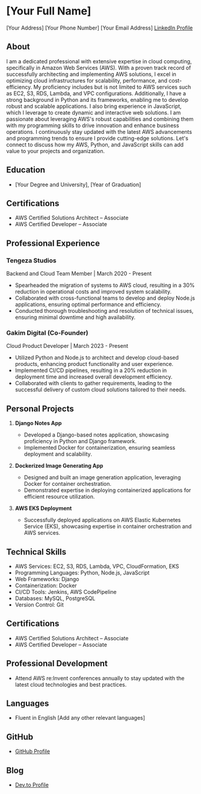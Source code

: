 # [Your Full Name]
[Your Address]
[Your Phone Number]
[Your Email Address]
[LinkedIn Profile](https://www.linkedin.com/in/your-profile)

## About
I am a dedicated professional with extensive expertise in cloud computing, specifically in Amazon Web Services (AWS). With a proven track record of successfully architecting and implementing AWS solutions, I excel in optimizing cloud infrastructures for scalability, performance, and cost-efficiency. My proficiency includes but is not limited to AWS services such as EC2, S3, RDS, Lambda, and VPC configurations. Additionally, I have a strong background in Python and its frameworks, enabling me to develop robust and scalable applications. I also bring experience in JavaScript, which I leverage to create dynamic and interactive web solutions. I am passionate about leveraging AWS's robust capabilities and combining them with my programming skills to drive innovation and enhance business operations. I continuously stay updated with the latest AWS advancements and programming trends to ensure I provide cutting-edge solutions. Let's connect to discuss how my AWS, Python, and JavaScript skills can add value to your projects and organization.

## Education
- [Your Degree and University], [Year of Graduation]

## Certifications
- AWS Certified Solutions Architect – Associate
- AWS Certified Developer – Associate

## Professional Experience

### Tengeza Studios
Backend and Cloud Team Member | March 2020 - Present

- Spearheaded the migration of systems to AWS cloud, resulting in a 30% reduction in operational costs and improved system scalability.
- Collaborated with cross-functional teams to develop and deploy Node.js applications, ensuring optimal performance and efficiency.
- Conducted thorough troubleshooting and resolution of technical issues, ensuring minimal downtime and high availability.

### Gakim Digital (Co-Founder)
Cloud Product Developer | March 2023 - Present

- Utilized Python and Node.js to architect and develop cloud-based products, enhancing product functionality and user experience.
- Implemented CI/CD pipelines, resulting in a 20% reduction in deployment time and increased overall development efficiency.
- Collaborated with clients to gather requirements, leading to the successful delivery of custom cloud solutions tailored to their needs.

## Personal Projects

1. **Django Notes App**
   - Developed a Django-based notes application, showcasing proficiency in Python and Django framework.
   - Implemented Docker for containerization, ensuring seamless deployment and scalability.

2. **Dockerized Image Generating App**
   - Designed and built an image generation application, leveraging Docker for container orchestration.
   - Demonstrated expertise in deploying containerized applications for efficient resource utilization.

3. **AWS EKS Deployment**
   - Successfully deployed applications on AWS Elastic Kubernetes Service (EKS), showcasing expertise in container orchestration and AWS services.

## Technical Skills
- AWS Services: EC2, S3, RDS, Lambda, VPC, CloudFormation, EKS
- Programming Languages: Python, Node.js, JavaScript
- Web Frameworks: Django
- Containerization: Docker
- CI/CD Tools: Jenkins, AWS CodePipeline
- Databases: MySQL, PostgreSQL
- Version Control: Git

## Certifications
- AWS Certified Solutions Architect – Associate
- AWS Certified Developer – Associate

## Professional Development
- Attend AWS re:Invent conferences annually to stay updated with the latest cloud technologies and best practices.

## Languages
- Fluent in English [Add any other relevant languages]

## GitHub
- [GitHub Profile](https://github.com/ki3ani)

## Blog
- [Dev.to Profile](https://dev.to/ki3ani)
